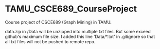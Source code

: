 # TAMU_CSCE689_CourseProject
Course project of CSCE689 (Graph Mining) in TAMU.


data.zip in /Data will be unzipped into multiple txt files. But some exceed github's maximum file size. I added this line 'Data/\*.txt' in .gitignore so that all txt files will not be pushed to remote repo.

